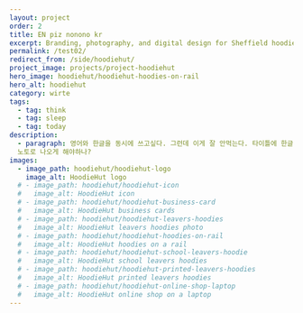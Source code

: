 ```yaml
---
layout: project
order: 2
title: EN piz nonono kr 
excerpt: Branding, photography, and digital design for Sheffield hoodie printing company, HoodieHut.
permalink: /test02/
redirect_from: /side/hoodiehut/
project_image: projects/project-hoodiehut
hero_image: hoodiehut/hoodiehut-hoodies-on-rail
hero_alt: hoodiehut
category: wirte
tags:
  - tag: think
  - tag: sleep
  - tag: today
description:
  - paragraph: 영어와 한글을 동시에 쓰고싶다. 그런데 이게 잘 안먹는다. 타이틀에 한글폰트 적용이 안되어있어서 그런가? 그럼
  노토로 나오게 해야하나? 
images:
  - image_path: hoodiehut/hoodiehut-logo
    image_alt: HoodieHut logo
  # - image_path: hoodiehut/hoodiehut-icon
  #   image_alt: HoodieHut icon
  # - image_path: hoodiehut/hoodiehut-business-card
  #   image_alt: HoodieHut business cards
  # - image_path: hoodiehut/hoodiehut-leavers-hoodies
  #   image_alt: HoodieHut leavers hoodies photo
  # - image_path: hoodiehut/hoodiehut-hoodies-on-rail
  #   image_alt: HoodieHut hoodies on a rail
  # - image_path: hoodiehut/hoodiehut-school-leavers-hoodie
  #   image_alt: HoodieHut school leavers hoodies
  # - image_path: hoodiehut/hoodiehut-printed-leavers-hoodies
  #   image_alt: HoodieHut printed leavers hoodies
  # - image_path: hoodiehut/hoodiehut-online-shop-laptop
  #   image_alt: HoodieHut online shop on a laptop
---
```

